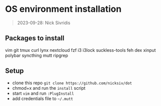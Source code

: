 # OS environment installation

> 2023-09-28: Nick Sivridis

## Packages to install
vim git tmux curl lynx nextcloud fzf i3 i3lock suckless-tools feh dex xinput polybar syncthing mutt ripgrep

## Setup
* clone this repo `git clone https://github.com/nicksiv/dot`
* chmod+x and run the `install` script
* start `vim` and run `:PlugInstall`
* add credentials file to `~/.mutt`

